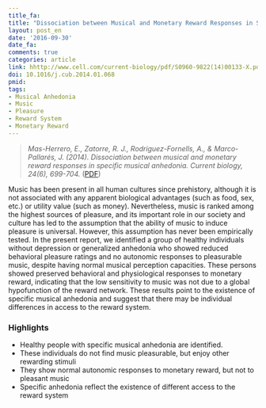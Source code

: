 ```yaml
---
title_fa:
title: "Dissociation between Musical and Monetary Reward Responses in Specific Musical Anhedonia"
layout: post_en
date: '2016-09-30'
date_fa:
comments: true
categories: article
link: hhttp://www.cell.com/current-biology/pdf/S0960-9822(14)00133-X.pdf
doi: 10.1016/j.cub.2014.01.068
pmid:
tags:
- Musical Anhedonia
- Music
- Pleasure
- Reward System
- Monetary Reward
---
```


> *Mas-Herrero, E., Zatorre, R. J., Rodriguez-Fornells, A., & Marco-Pallarés, J. (2014). Dissociation between musical and monetary reward responses in specific musical anhedonia. Current biology, 24(6), 699-704.* ([PDF](http://www.cell.com/current-biology/pdf/S0960-9822(14)00133-X.pdf))


Music has been present in all human cultures since prehistory, although it is not associated with any apparent biological advantages (such as food, sex, etc.) or utility value (such as money). Nevertheless, music is ranked among the highest sources of pleasure, and its important role in our society and culture has led to the assumption that the ability of music to induce pleasure is universal. However, this assumption has never been empirically tested. In the present report, we identified a group of healthy individuals without depression or generalized anhedonia who showed reduced behavioral pleasure ratings and no autonomic responses to pleasurable music, despite having normal musical perception capacities. These persons showed preserved behavioral and physiological responses to monetary reward, indicating that the low sensitivity to music was not due to a global hypofunction of the reward network. These results point to the existence of specific musical anhedonia and suggest that there may be individual differences in access to the reward system.
<!--more-->

### Highlights

- Healthy people with specific musical anhedonia are identified.
- These individuals do not find music pleasurable, but enjoy other rewarding stimuli
- They show normal autonomic responses to monetary reward, but not to pleasant music
- Specific anhedonia reflect the existence of different access to the reward system
